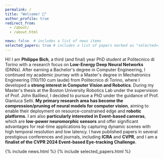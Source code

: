 ```yaml
---
permalink: /
title: "Welcome! 🚀"
author_profile: true
redirect_from: 
  - /about/
  - /about.html

news: false  # includes a list of news items
selected_papers: true # includes a list of papers marked as "selected={true}"
---
```


Hi! I am **Philippe Bich**, a third (and final) year PhD student at Politecnico di Torino with a research focus on **Low-Energy Deep Neural Networks** (DNNs). After earning a Bachelor's degree in Computer Engineering, I continued my academic journey with a Master's degree in Mechatronics Engineering (110/110 cum laude) from Politecnico di Torino, where I developed a **strong interest in Computer Vision and Robotics**. During my Master's thesis at the Boston University Robotics Lab under the supervision of Prof. John Baillieul, I decided to pursue a PhD under the guidance of Prof. Gianluca Setti. **My primary research area has become the compression/pruning of neural models for computer vision**, aiming to enable their deployment on resource-constrained edge and **robotic platforms**. I am also **particularly interested in Event-based cameras**, which are **low-power neuromorphic sensors** and offer significant advantages for real-time applications by capturing dynamic scenes with high temporal resolution and low latency. I have published papers in several prestigious conferences and journals, including **ICRA** and **CVPR**, and I am a **finalist of the CVPR 2024 Event-based Eye-tracking Challenge**.

{% include news.html %}
{% include selected_papers.html %}
